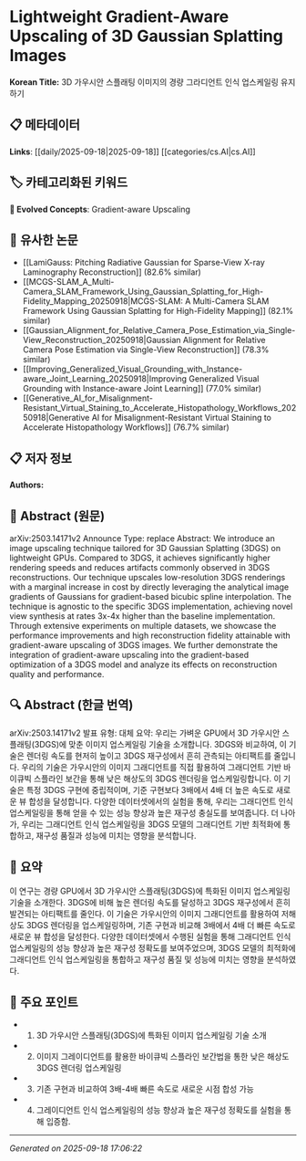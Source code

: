 
# Lightweight Gradient-Aware Upscaling of 3D Gaussian Splatting Images

**Korean Title:** 3D 가우시안 스플래팅 이미지의 경량 그라디언트 인식 업스케일링 유지하기

## 📋 메타데이터

**Links**: [[daily/2025-09-18|2025-09-18]] [[categories/cs.AI|cs.AI]]

## 🏷️ 카테고리화된 키워드
**🚀 Evolved Concepts**: Gradient-aware Upscaling

## 🔗 유사한 논문
- [[LamiGauss: Pitching Radiative Gaussian for Sparse-View X-ray Laminography Reconstruction]] (82.6% similar)
- [[MCGS-SLAM_A_Multi-Camera_SLAM_Framework_Using_Gaussian_Splatting_for_High-Fidelity_Mapping_20250918|MCGS-SLAM: A Multi-Camera SLAM Framework Using Gaussian Splatting for High-Fidelity Mapping]] (82.1% similar)
- [[Gaussian_Alignment_for_Relative_Camera_Pose_Estimation_via_Single-View_Reconstruction_20250918|Gaussian Alignment for Relative Camera Pose Estimation via Single-View Reconstruction]] (78.3% similar)
- [[Improving_Generalized_Visual_Grounding_with_Instance-aware_Joint_Learning_20250918|Improving Generalized Visual Grounding with Instance-aware Joint Learning]] (77.0% similar)
- [[Generative_AI_for_Misalignment-Resistant_Virtual_Staining_to_Accelerate_Histopathology_Workflows_20250918|Generative AI for Misalignment-Resistant Virtual Staining to Accelerate Histopathology Workflows]] (76.7% similar)

## 📋 저자 정보

**Authors:** 

## 📄 Abstract (원문)

arXiv:2503.14171v2 Announce Type: replace 
Abstract: We introduce an image upscaling technique tailored for 3D Gaussian Splatting (3DGS) on lightweight GPUs. Compared to 3DGS, it achieves significantly higher rendering speeds and reduces artifacts commonly observed in 3DGS reconstructions. Our technique upscales low-resolution 3DGS renderings with a marginal increase in cost by directly leveraging the analytical image gradients of Gaussians for gradient-based bicubic spline interpolation. The technique is agnostic to the specific 3DGS implementation, achieving novel view synthesis at rates 3x-4x higher than the baseline implementation. Through extensive experiments on multiple datasets, we showcase the performance improvements and high reconstruction fidelity attainable with gradient-aware upscaling of 3DGS images. We further demonstrate the integration of gradient-aware upscaling into the gradient-based optimization of a 3DGS model and analyze its effects on reconstruction quality and performance.

## 🔍 Abstract (한글 번역)

arXiv:2503.14171v2 발표 유형: 대체
요약: 우리는 가벼운 GPU에서 3D 가우시안 스플래팅(3DGS)에 맞춘 이미지 업스케일링 기술을 소개합니다. 3DGS와 비교하여, 이 기술은 렌더링 속도를 현저히 높이고 3DGS 재구성에서 흔히 관측되는 아티팩트를 줄입니다. 우리의 기술은 가우시안의 이미지 그래디언트를 직접 활용하여 그래디언트 기반 바이큐빅 스플라인 보간을 통해 낮은 해상도의 3DGS 렌더링을 업스케일링합니다. 이 기술은 특정 3DGS 구현에 중립적이며, 기준 구현보다 3배에서 4배 더 높은 속도로 새로운 뷰 합성을 달성합니다. 다양한 데이터셋에서의 실험을 통해, 우리는 그래디언트 인식 업스케일링을 통해 얻을 수 있는 성능 향상과 높은 재구성 충실도를 보여줍니다. 더 나아가, 우리는 그래디언트 인식 업스케일링을 3DGS 모델의 그래디언트 기반 최적화에 통합하고, 재구성 품질과 성능에 미치는 영향을 분석합니다.

## 📝 요약

이 연구는 경량 GPU에서 3D 가우시안 스플래팅(3DGS)에 특화된 이미지 업스케일링 기술을 소개한다. 3DGS에 비해 높은 렌더링 속도를 달성하고 3DGS 재구성에서 흔히 발견되는 아티팩트를 줄인다. 이 기술은 가우시안의 이미지 그래디언트를 활용하여 저해상도 3DGS 렌더링을 업스케일링하며, 기존 구현과 비교해 3배에서 4배 더 빠른 속도로 새로운 뷰 합성을 달성한다. 다양한 데이터셋에서 수행된 실험을 통해 그래디언트 인식 업스케일링의 성능 향상과 높은 재구성 정확도를 보여주었으며, 3DGS 모델의 최적화에 그래디언트 인식 업스케일링을 통합하고 재구성 품질 및 성능에 미치는 영향을 분석하였다.

## 🎯 주요 포인트

- 1. 3D 가우시안 스플래팅(3DGS)에 특화된 이미지 업스케일링 기술 소개

- 2. 이미지 그레이디언트를 활용한 바이큐빅 스플라인 보간법을 통한 낮은 해상도 3DGS 렌더링 업스케일링

- 3. 기존 구현과 비교하여 3배-4배 빠른 속도로 새로운 시점 합성 가능

- 4. 그레이디언트 인식 업스케일링의 성능 향상과 높은 재구성 정확도를 실험을 통해 입증함.

---

*Generated on 2025-09-18 17:06:22*